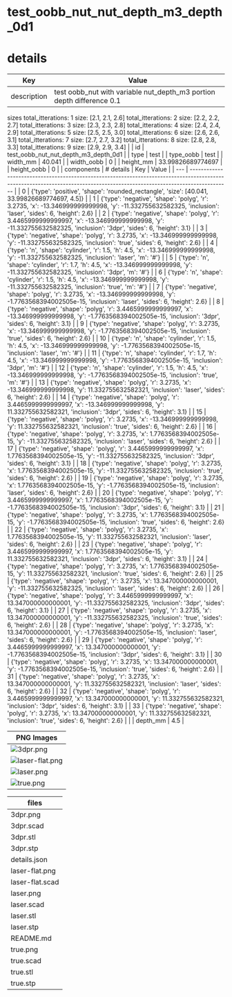 # test_oobb_nut_nut_depth_m3_depth_0d1
# details
| Key         | Value                                                                                                                                                                                                                                                                                                                                                                                                                                                                                                                                                                                                                                                                                                                                                                                                                                                                                                                                                                                                                                                                                                                                                                                                                                                                                                                                                                                                                                                                                                                                                                                                                                                                                                                                                                                                                                                                                                                                                                                                                                                                                                                                                                                                                                                                                                                                                                                                                                                                                                                                                                                                                                                                                                                                                                                                                                                                                                                                                                                                                                                                                                                                                                                                                                                                                                                                                                                                                                                                                                                                                                                                                                                                                                                                                                                                                                                                                                                                                                                                                                                                                                                                                                                                                                                                                                                                                                                                                                                                                                                                                                                                                                                                                                                                                                                                                                                                                                                                                                                                                                                                                                                                                                                                                                                                                                                                                                                                                                               |
| ----------- | --------------------------------------------------------------------------------------------------------------------------------------------------------------------------------------------------------------------------------------------------------------------------------------------------------------------------------------------------------------------------------------------------------------------------------------------------------------------------------------------------------------------------------------------------------------------------------------------------------------------------------------------------------------------------------------------------------------------------------------------------------------------------------------------------------------------------------------------------------------------------------------------------------------------------------------------------------------------------------------------------------------------------------------------------------------------------------------------------------------------------------------------------------------------------------------------------------------------------------------------------------------------------------------------------------------------------------------------------------------------------------------------------------------------------------------------------------------------------------------------------------------------------------------------------------------------------------------------------------------------------------------------------------------------------------------------------------------------------------------------------------------------------------------------------------------------------------------------------------------------------------------------------------------------------------------------------------------------------------------------------------------------------------------------------------------------------------------------------------------------------------------------------------------------------------------------------------------------------------------------------------------------------------------------------------------------------------------------------------------------------------------------------------------------------------------------------------------------------------------------------------------------------------------------------------------------------------------------------------------------------------------------------------------------------------------------------------------------------------------------------------------------------------------------------------------------------------------------------------------------------------------------------------------------------------------------------------------------------------------------------------------------------------------------------------------------------------------------------------------------------------------------------------------------------------------------------------------------------------------------------------------------------------------------------------------------------------------------------------------------------------------------------------------------------------------------------------------------------------------------------------------------------------------------------------------------------------------------------------------------------------------------------------------------------------------------------------------------------------------------------------------------------------------------------------------------------------------------------------------------------------------------------------------------------------------------------------------------------------------------------------------------------------------------------------------------------------------------------------------------------------------------------------------------------------------------------------------------------------------------------------------------------------------------------------------------------------------------------------------------------------------------------------------------------------------------------------------------------------------------------------------------------------------------------------------------------------------------------------------------------------------------------------------------------------------------------------------------------------------------------------------------------------------------------------------------------------------------------------------------------------------------------------------------------------------------------------------------------------------------------------------------------------------------------------------------------------------------------------------------------------------------------------------------------------------------------------------------------------------------------------------------------------------------------------------------------------------------------------------------------------------------------------------------------------------------------- |
| description | test oobb_nut with variable nut_depth_m3  portion depth difference 0.1 
 sizes 
total_itterations: 1 size: [2.1, 2.1, 2.6]
total_itterations: 2 size: [2.2, 2.2, 2.7]
total_itterations: 3 size: [2.3, 2.3, 2.8]
total_itterations: 4 size: [2.4, 2.4, 2.9]
total_itterations: 5 size: [2.5, 2.5, 3.0]
total_itterations: 6 size: [2.6, 2.6, 3.1]
total_itterations: 7 size: [2.7, 2.7, 3.2]
total_itterations: 8 size: [2.8, 2.8, 3.3]
total_itterations: 9 size: [2.9, 2.9, 3.4]
                                                                                                                                                                                                                                                                                                                                                                                                                                                                                                                                                                                                                                                                                                                                                                                                                                                                                                                                                                                                                                                                                                                                                                                                                                                                                                                                                                                                                                                                                                                                                                                                                                                                                                                                                                                                                                                                                                                                                                                                                                                                                                                                                                                                                                                                                                                                                                                                                                                                                                                                                                                                                                                                                                                                                                                                                                                                                                                                                                                                                                                                                                                                                                                                                                                                                                                                                                                                                                                                                                                                                                                                                                                                                                                                                                                                                                                                                                                                                                                                                                                                                                                                                                                                                                                                                                                                                                                                                                                                                                                                                                                                                                                                                                                                                                                                                                                                                                                                                                 |
| id          | test_oobb_nut_nut_depth_m3_depth_0d1                                                                                                                                                                                                                                                                                                                                                                                                                                                                                                                                                                                                                                                                                                                                                                                                                                                                                                                                                                                                                                                                                                                                                                                                                                                                                                                                                                                                                                                                                                                                                                                                                                                                                                                                                                                                                                                                                                                                                                                                                                                                                                                                                                                                                                                                                                                                                                                                                                                                                                                                                                                                                                                                                                                                                                                                                                                                                                                                                                                                                                                                                                                                                                                                                                                                                                                                                                                                                                                                                                                                                                                                                                                                                                                                                                                                                                                                                                                                                                                                                                                                                                                                                                                                                                                                                                                                                                                                                                                                                                                                                                                                                                                                                                                                                                                                                                                                                                                                                                                                                                                                                                                                                                                                                                                                                                                                                                                                                |
| type        | test                                                                                                                                                                                                                                                                                                                                                                                                                                                                                                                                                                                                                                                                                                                                                                                                                                                                                                                                                                                                                                                                                                                                                                                                                                                                                                                                                                                                                                                                                                                                                                                                                                                                                                                                                                                                                                                                                                                                                                                                                                                                                                                                                                                                                                                                                                                                                                                                                                                                                                                                                                                                                                                                                                                                                                                                                                                                                                                                                                                                                                                                                                                                                                                                                                                                                                                                                                                                                                                                                                                                                                                                                                                                                                                                                                                                                                                                                                                                                                                                                                                                                                                                                                                                                                                                                                                                                                                                                                                                                                                                                                                                                                                                                                                                                                                                                                                                                                                                                                                                                                                                                                                                                                                                                                                                                                                                                                                                                                                |
| type_oobb   | test                                                                                                                                                                                                                                                                                                                                                                                                                                                                                                                                                                                                                                                                                                                                                                                                                                                                                                                                                                                                                                                                                                                                                                                                                                                                                                                                                                                                                                                                                                                                                                                                                                                                                                                                                                                                                                                                                                                                                                                                                                                                                                                                                                                                                                                                                                                                                                                                                                                                                                                                                                                                                                                                                                                                                                                                                                                                                                                                                                                                                                                                                                                                                                                                                                                                                                                                                                                                                                                                                                                                                                                                                                                                                                                                                                                                                                                                                                                                                                                                                                                                                                                                                                                                                                                                                                                                                                                                                                                                                                                                                                                                                                                                                                                                                                                                                                                                                                                                                                                                                                                                                                                                                                                                                                                                                                                                                                                                                                                |
| width_mm    | 40.041                                                                                                                                                                                                                                                                                                                                                                                                                                                                                                                                                                                                                                                                                                                                                                                                                                                                                                                                                                                                                                                                                                                                                                                                                                                                                                                                                                                                                                                                                                                                                                                                                                                                                                                                                                                                                                                                                                                                                                                                                                                                                                                                                                                                                                                                                                                                                                                                                                                                                                                                                                                                                                                                                                                                                                                                                                                                                                                                                                                                                                                                                                                                                                                                                                                                                                                                                                                                                                                                                                                                                                                                                                                                                                                                                                                                                                                                                                                                                                                                                                                                                                                                                                                                                                                                                                                                                                                                                                                                                                                                                                                                                                                                                                                                                                                                                                                                                                                                                                                                                                                                                                                                                                                                                                                                                                                                                                                                                                              |
| width_oobb  | 0                                                                                                                                                                                                                                                                                                                                                                                                                                                                                                                                                                                                                                                                                                                                                                                                                                                                                                                                                                                                                                                                                                                                                                                                                                                                                                                                                                                                                                                                                                                                                                                                                                                                                                                                                                                                                                                                                                                                                                                                                                                                                                                                                                                                                                                                                                                                                                                                                                                                                                                                                                                                                                                                                                                                                                                                                                                                                                                                                                                                                                                                                                                                                                                                                                                                                                                                                                                                                                                                                                                                                                                                                                                                                                                                                                                                                                                                                                                                                                                                                                                                                                                                                                                                                                                                                                                                                                                                                                                                                                                                                                                                                                                                                                                                                                                                                                                                                                                                                                                                                                                                                                                                                                                                                                                                                                                                                                                                                                                   |
| height_mm   | 33.99826689774697                                                                                                                                                                                                                                                                                                                                                                                                                                                                                                                                                                                                                                                                                                                                                                                                                                                                                                                                                                                                                                                                                                                                                                                                                                                                                                                                                                                                                                                                                                                                                                                                                                                                                                                                                                                                                                                                                                                                                                                                                                                                                                                                                                                                                                                                                                                                                                                                                                                                                                                                                                                                                                                                                                                                                                                                                                                                                                                                                                                                                                                                                                                                                                                                                                                                                                                                                                                                                                                                                                                                                                                                                                                                                                                                                                                                                                                                                                                                                                                                                                                                                                                                                                                                                                                                                                                                                                                                                                                                                                                                                                                                                                                                                                                                                                                                                                                                                                                                                                                                                                                                                                                                                                                                                                                                                                                                                                                                                                   |
| height_oobb | 0                                                                                                                                                                                                                                                                                                                                                                                                                                                                                                                                                                                                                                                                                                                                                                                                                                                                                                                                                                                                                                                                                                                                                                                                                                                                                                                                                                                                                                                                                                                                                                                                                                                                                                                                                                                                                                                                                                                                                                                                                                                                                                                                                                                                                                                                                                                                                                                                                                                                                                                                                                                                                                                                                                                                                                                                                                                                                                                                                                                                                                                                                                                                                                                                                                                                                                                                                                                                                                                                                                                                                                                                                                                                                                                                                                                                                                                                                                                                                                                                                                                                                                                                                                                                                                                                                                                                                                                                                                                                                                                                                                                                                                                                                                                                                                                                                                                                                                                                                                                                                                                                                                                                                                                                                                                                                                                                                                                                                                                   |
| components  | # details
| Key | Value                                                                                                                                                                      |
| --- | -------------------------------------------------------------------------------------------------------------------------------------------------------------------------- |
| 0   | {'type': 'positive', 'shape': 'rounded_rectangle', 'size': [40.041, 33.99826689774697, 4.5]}                                                                               |
| 1   | {'type': 'negative', 'shape': 'polyg', 'r': 3.2735, 'x': -13.346999999999998, 'y': -11.332755632582325, 'inclusion': 'laser', 'sides': 6, 'height': 2.6}                   |
| 2   | {'type': 'negative', 'shape': 'polyg', 'r': 3.4465999999999997, 'x': -13.346999999999998, 'y': -11.332755632582325, 'inclusion': '3dpr', 'sides': 6, 'height': 3.1}        |
| 3   | {'type': 'negative', 'shape': 'polyg', 'r': 3.2735, 'x': -13.346999999999998, 'y': -11.332755632582325, 'inclusion': 'true', 'sides': 6, 'height': 2.6}                    |
| 4   | {'type': 'n', 'shape': 'cylinder', 'r': 1.5, 'h': 4.5, 'x': -13.346999999999998, 'y': -11.332755632582325, 'inclusion': 'laser', 'm': '#'}                                 |
| 5   | {'type': 'n', 'shape': 'cylinder', 'r': 1.7, 'h': 4.5, 'x': -13.346999999999998, 'y': -11.332755632582325, 'inclusion': '3dpr', 'm': '#'}                                  |
| 6   | {'type': 'n', 'shape': 'cylinder', 'r': 1.5, 'h': 4.5, 'x': -13.346999999999998, 'y': -11.332755632582325, 'inclusion': 'true', 'm': '#'}                                  |
| 7   | {'type': 'negative', 'shape': 'polyg', 'r': 3.2735, 'x': -13.346999999999998, 'y': -1.7763568394002505e-15, 'inclusion': 'laser', 'sides': 6, 'height': 2.6}               |
| 8   | {'type': 'negative', 'shape': 'polyg', 'r': 3.4465999999999997, 'x': -13.346999999999998, 'y': -1.7763568394002505e-15, 'inclusion': '3dpr', 'sides': 6, 'height': 3.1}    |
| 9   | {'type': 'negative', 'shape': 'polyg', 'r': 3.2735, 'x': -13.346999999999998, 'y': -1.7763568394002505e-15, 'inclusion': 'true', 'sides': 6, 'height': 2.6}                |
| 10  | {'type': 'n', 'shape': 'cylinder', 'r': 1.5, 'h': 4.5, 'x': -13.346999999999998, 'y': -1.7763568394002505e-15, 'inclusion': 'laser', 'm': '#'}                             |
| 11  | {'type': 'n', 'shape': 'cylinder', 'r': 1.7, 'h': 4.5, 'x': -13.346999999999998, 'y': -1.7763568394002505e-15, 'inclusion': '3dpr', 'm': '#'}                              |
| 12  | {'type': 'n', 'shape': 'cylinder', 'r': 1.5, 'h': 4.5, 'x': -13.346999999999998, 'y': -1.7763568394002505e-15, 'inclusion': 'true', 'm': '#'}                              |
| 13  | {'type': 'negative', 'shape': 'polyg', 'r': 3.2735, 'x': -13.346999999999998, 'y': 11.332755632582321, 'inclusion': 'laser', 'sides': 6, 'height': 2.6}                    |
| 14  | {'type': 'negative', 'shape': 'polyg', 'r': 3.4465999999999997, 'x': -13.346999999999998, 'y': 11.332755632582321, 'inclusion': '3dpr', 'sides': 6, 'height': 3.1}         |
| 15  | {'type': 'negative', 'shape': 'polyg', 'r': 3.2735, 'x': -13.346999999999998, 'y': 11.332755632582321, 'inclusion': 'true', 'sides': 6, 'height': 2.6}                     |
| 16  | {'type': 'negative', 'shape': 'polyg', 'r': 3.2735, 'x': 1.7763568394002505e-15, 'y': -11.332755632582325, 'inclusion': 'laser', 'sides': 6, 'height': 2.6}                |
| 17  | {'type': 'negative', 'shape': 'polyg', 'r': 3.4465999999999997, 'x': 1.7763568394002505e-15, 'y': -11.332755632582325, 'inclusion': '3dpr', 'sides': 6, 'height': 3.1}     |
| 18  | {'type': 'negative', 'shape': 'polyg', 'r': 3.2735, 'x': 1.7763568394002505e-15, 'y': -11.332755632582325, 'inclusion': 'true', 'sides': 6, 'height': 2.6}                 |
| 19  | {'type': 'negative', 'shape': 'polyg', 'r': 3.2735, 'x': 1.7763568394002505e-15, 'y': -1.7763568394002505e-15, 'inclusion': 'laser', 'sides': 6, 'height': 2.6}            |
| 20  | {'type': 'negative', 'shape': 'polyg', 'r': 3.4465999999999997, 'x': 1.7763568394002505e-15, 'y': -1.7763568394002505e-15, 'inclusion': '3dpr', 'sides': 6, 'height': 3.1} |
| 21  | {'type': 'negative', 'shape': 'polyg', 'r': 3.2735, 'x': 1.7763568394002505e-15, 'y': -1.7763568394002505e-15, 'inclusion': 'true', 'sides': 6, 'height': 2.6}             |
| 22  | {'type': 'negative', 'shape': 'polyg', 'r': 3.2735, 'x': 1.7763568394002505e-15, 'y': 11.332755632582321, 'inclusion': 'laser', 'sides': 6, 'height': 2.6}                 |
| 23  | {'type': 'negative', 'shape': 'polyg', 'r': 3.4465999999999997, 'x': 1.7763568394002505e-15, 'y': 11.332755632582321, 'inclusion': '3dpr', 'sides': 6, 'height': 3.1}      |
| 24  | {'type': 'negative', 'shape': 'polyg', 'r': 3.2735, 'x': 1.7763568394002505e-15, 'y': 11.332755632582321, 'inclusion': 'true', 'sides': 6, 'height': 2.6}                  |
| 25  | {'type': 'negative', 'shape': 'polyg', 'r': 3.2735, 'x': 13.347000000000001, 'y': -11.332755632582325, 'inclusion': 'laser', 'sides': 6, 'height': 2.6}                    |
| 26  | {'type': 'negative', 'shape': 'polyg', 'r': 3.4465999999999997, 'x': 13.347000000000001, 'y': -11.332755632582325, 'inclusion': '3dpr', 'sides': 6, 'height': 3.1}         |
| 27  | {'type': 'negative', 'shape': 'polyg', 'r': 3.2735, 'x': 13.347000000000001, 'y': -11.332755632582325, 'inclusion': 'true', 'sides': 6, 'height': 2.6}                     |
| 28  | {'type': 'negative', 'shape': 'polyg', 'r': 3.2735, 'x': 13.347000000000001, 'y': -1.7763568394002505e-15, 'inclusion': 'laser', 'sides': 6, 'height': 2.6}                |
| 29  | {'type': 'negative', 'shape': 'polyg', 'r': 3.4465999999999997, 'x': 13.347000000000001, 'y': -1.7763568394002505e-15, 'inclusion': '3dpr', 'sides': 6, 'height': 3.1}     |
| 30  | {'type': 'negative', 'shape': 'polyg', 'r': 3.2735, 'x': 13.347000000000001, 'y': -1.7763568394002505e-15, 'inclusion': 'true', 'sides': 6, 'height': 2.6}                 |
| 31  | {'type': 'negative', 'shape': 'polyg', 'r': 3.2735, 'x': 13.347000000000001, 'y': 11.332755632582321, 'inclusion': 'laser', 'sides': 6, 'height': 2.6}                     |
| 32  | {'type': 'negative', 'shape': 'polyg', 'r': 3.4465999999999997, 'x': 13.347000000000001, 'y': 11.332755632582321, 'inclusion': '3dpr', 'sides': 6, 'height': 3.1}          |
| 33  | {'type': 'negative', 'shape': 'polyg', 'r': 3.2735, 'x': 13.347000000000001, 'y': 11.332755632582321, 'inclusion': 'true', 'sides': 6, 'height': 2.6}                      |
 |
| depth_mm    | 4.5                                                                                                                                                                                                                                                                                                                                                                                                                                                                                                                                                                                                                                                                                                                                                                                                                                                                                                                                                                                                                                                                                                                                                                                                                                                                                                                                                                                                                                                                                                                                                                                                                                                                                                                                                                                                                                                                                                                                                                                                                                                                                                                                                                                                                                                                                                                                                                                                                                                                                                                                                                                                                                                                                                                                                                                                                                                                                                                                                                                                                                                                                                                                                                                                                                                                                                                                                                                                                                                                                                                                                                                                                                                                                                                                                                                                                                                                                                                                                                                                                                                                                                                                                                                                                                                                                                                                                                                                                                                                                                                                                                                                                                                                                                                                                                                                                                                                                                                                                                                                                                                                                                                                                                                                                                                                                                                                                                                                                                                 |

| PNG Images |
| --- |
| ![3dpr.png](3dpr.png) |
| ![laser-flat.png](laser-flat.png) |
| ![laser.png](laser.png) |
| ![true.png](true.png) |


| files |
| --- |
| 3dpr.png |
| 3dpr.scad |
| 3dpr.stl |
| 3dpr.stp |
| details.json |
| laser-flat.png |
| laser-flat.scad |
| laser.png |
| laser.scad |
| laser.stl |
| laser.stp |
| README.md |
| true.png |
| true.scad |
| true.stl |
| true.stp |
